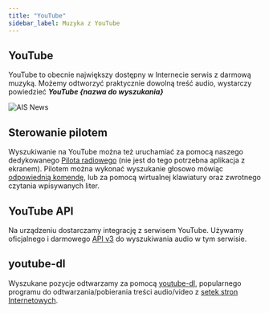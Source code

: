 ```yaml
---
title: "YouTube"
sidebar_label: Muzyka z YouTube
---
```


## YouTube

YouTube to obecnie największy dostępny w Internecie serwis z darmową muzyką. Możemy odtworzyć praktycznie dowolną treść audio, wystarczy powiedzieć ***YouTube {nazwa do wyszukania}***

![AIS News](/AIS-docs/img/en/frontend/ais_integration_yt.png)


## Sterowanie pilotem

Wyszukiwanie na YouTube można też uruchamiać za pomocą naszego dedykowanego [Pilota radiowego](/AIS-docs/docs/en/next/ais_remote_index.html) (nie jest do tego potrzebna aplikacja z ekranem). Pilotem można wykonać wyszukanie głosowo mówiąc [odpowiednią komendę](/AIS-docs/docs/en/ais_app_assistent_commands.html), lub za pomocą wirtualnej klawiatury oraz zwrotnego czytania wpisywanych liter.


## YouTube API

Na urządzeniu dostarczamy integrację z serwisem YouTube. Używamy oficjalnego i darmowego [API v3](https://developers.google.com/youtube/v3/getting-started) do wyszukiwania audio w tym serwisie.

## youtube-dl

Wyszukane pozycje odtwarzamy za pomocą [youtube-dl](https://github.com/ytdl-org/youtube-dl/), popularnego programu do odtwarzania/pobierania treści audio/video z [setek stron Internetowych](http://ytdl-org.github.io/youtube-dl/supportedsites.html).
